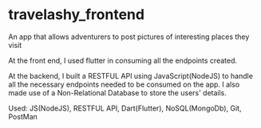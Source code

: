 # travelashy_frontend

An app that allows adventurers to post pictures of interesting places they visit

At the front end, I used flutter in consuming all the endpoints created.

At the backend, I built a RESTFUL API using JavaScript(NodeJS) to handle all the necessary endpoints needed to be consumed on the app.
I also made use of a Non-Relational Database to store the users' details.


Used: JS(NodeJS), RESTFUL API, Dart(Flutter), NoSQL(MongoDb), Git, PostMan
